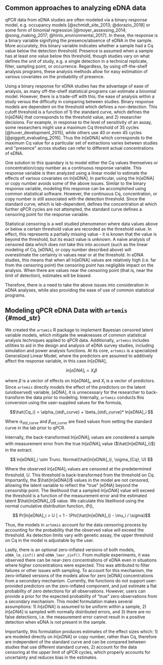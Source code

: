 ## Common approaches to analyzing eDNA data 

<!-- @Von - please insert these citations into the bib file and replace refs here -->

qPCR data from eDNA studies are often modeled via a binary response
model, e.g. occupancy models [@schmidt_site_2013; @dorazio_2018] or some form of
binomial regression [@moyer_assessing_2014; @song_making_2017;
@hinlo_environmental_2017]. In these, the response is a binary
variable signifying the presence/absence of eDNA in the sample. More
accurately, this binary variable indicates whether a sample had a Cq
value below the detection threshold. Presence is assumed when a sample
has at least one value below this threshold, though studies vary on
what defines the unit of study, e.g. a single detection in a technical
replicate, filter, sampling point, or occurrence. Regardless, by using
off-the-shelf analysis programs, these analysis methods allow for easy
estimation of various covariates on the probability of presence.

Using a binary response for eDNA studies has the advantage of ease of
analysis, as many off-the-shelf statistical programs can estimate a
binomial model. However, there is a trade-off with this; the ease of
analysis within a study versus the difficulty in comparing between
studies. Binary response models are dependent on the threshold which
defines a non-detection. This cutoff threshold is a function of 1) the
standard curve, which defines the ln[eDNA] that corresponds to the
threshold value, and 2) researcher decisions. For example, in
response to the level of sensitivity of an assay, some researchers
might use a maximum Cq threshold of 35 cycles
[@huver_development_2015], while others use 40 or even 45 cycles [@piggott_evaluating_2016]. Thus the ln[eDNA] which corresponds to the maximum Cq value for
a particular set of extractions varies between studies and "presence"
across studies can refer to different actual concentrations of eDNA.

One solution to this quandary is to model either the Cq values
themselves or concentration/copy number as a continuous response variable.
This response variable is then analyzed using a linear model to
estimate the effects of various covariates on ln[eDNA].  In particular,
using the ln[eDNA] or copy number avoids some of the above issues. Similar to the
binary response variable, modeling this response can be accomplished
using common statistical software. However, the continuous Cq,
concentration, or copy number is still associated with the detection
threshold. Since the standard curve, which is lab-dependent, defines
the concentration at which further qPCR cycles are not attempted, the
standard curve defines a censoring point for the response variable.

Statistical censoring is a well studied phenomenon where data values
above or below a certain threshold value are recorded as the threshold
value<!--does this need citation?-->. In effect, this represents a partially
missing value - it is known that the value is beyond the threshold,
but its exact value is unknown. A naive analysis of censored data
which does not take this into account (such as the linear modeling of
Cq, [eDNA], or copy number described above) will overestimate
the certainty in values near or at the threshold. In eDNA studies, this
means that when all ln[eDNA] values are relatively high (i.e. far from
the censoring point) the censoring point has negligible impact on the
analysis. When there are values near the censoring point (that is, near the limit of detection),
estimates will be biased.

Therefore, there is a need to take the above issues into consideration
in eDNA analyses, while also providing the ease of use of common
statistical programs.

## Modeling qPCR eDNA Data with `artemis` {#mod_str}

We created the `artemis` R package to implement Bayesian censored
latent variable models, which mitigate the weaknesses of common
statistical analysis techniques applied to qPCR data. Additionally,
`artemis` includes utilities to aid in the design and analysis of eDNA
survey studies, including simulation and power analysis functions. At
its core, `artemis` is a specialized Generalized Linear Model, where
the predictors are assumed to additively affect the response variable,
in this case $ln[eDNA]$,

$$ ln[eDNA]_{i} = X_{i} \beta $$ 

where $\beta$ is a vector of effects on $ln[eDNA]_{i}$, and $X_{i}$
is a vector of predictors.  Since `artemis` directly models the
effect of the predictors on the latent (unobserved) variable, [eDNA],
it is unnecessary for the researcher to back-transform the data prior
to modeling. Internally, `artemis` conducts this conversion using the
user-supplied values for the formula,

$$\hat{Cq_i} = \alpha_{std\_curve} + \beta_{std\_curve}* ln[eDNA]_i  $$

Where $\alpha_{std\_curve}$ and $\beta_{std\_curve}$ are fixed values
from setting the standard curve in the lab prior to qPCR.  

Internally, the back-transformed $ln[eDNA]_i$ values are considered a
sample with measurement error from the true $ln[eDNA]_i$ value
($\hat{ln[eDNA]_i}$) in the extract. 

$$ ln[eDNA]_i \sim Trunc. Normal(\hat{ln[eDNA]_i}, \sigma_{Cq}, U) $$

Where the observed $ln[eDNA]_i$ values are censored at the
predetermined threshold, $U$. This threshold is back-transformed from
the threshold on Cq. Importantly, the $\hat{ln[eDNA]}$ values in
the model are not censored, allowing the latent variable to reflect the "true"
[eDNA] beyond the censorship point. The likelihood that a sampled $ln[eDNA]$
value will exceed the threshold is a function of the measurement error
and the estimated latent $\hat{ln[eDNA]_i}$ value. We calculate this
likelihood using the normal
cumulative distribution function, $\Phi()$,

$$ Pr[ln[eDNA]_i > U ] = 1 - \Phi(\hat{ln[eDNA]_i} - \mu_i / \sigma)$$

Thus, the models in `artemis` account for the data censoring process by
accounting for the probability that the observed value will exceed the
threshold. As detection limits vary with genetic assay, the upper
threshold on Cq in the model is adjustable by the user.

Lastly, there is an optional zero-inflated versions of both models,
`eDNA_lm_zinf()` and `eDNA_lmer_zinf()`. From multiple experiments, it
was observed there can be near-zero concentrations of eDNA even in
situations where higher concentrations were expected. This was
attributed to filter failures or other issues with sampling. To
account for this mechanism, the zero-inflated versions of the models
allow for zero [eDNA] concentrations from a secondary
mechanism. Currently, the functions do not support user-provided
predictors on the zero-inflated component, and just estimate a flat
probability of zero detections for all observations. However, users
can provide a prior for the expected probability of "true" zero
observations from a secondary mechanism.  This model formulation makes
several assumptions: 1) $ln[eDNA]$ is assumed to be uniform within a
sample, 2) $ln[eDNA]$ is sampled with normally distributed errors, and
3) there are no false detections, i.e. the measurement error cannot
result in a positive detection when eDNA is not present in the sample.

Importantly, this formulation produces estimates of the effect sizes
which: 1) are modeled directly on $ln[eDNA]$ or copy number, rather
than Cq, therefore are independent of the standard curve and can be
compared between studies that use different standard curves, 2)
account for the data censoring at the upper limit of qPCR cycles,
which properly accounts for uncertainty and reduces bias in the
estimates.
